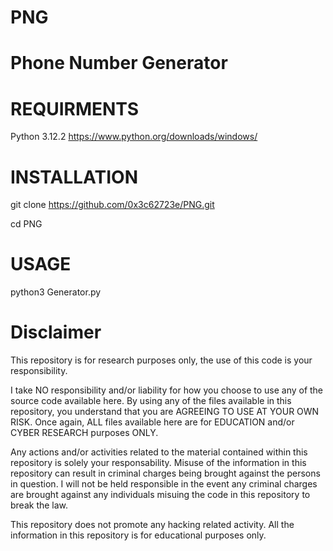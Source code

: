 # PNG
# Phone Number Generator

# REQUIRMENTS
Python 3.12.2
https://www.python.org/downloads/windows/

# INSTALLATION
git clone https://github.com/0x3c62723e/PNG.git

cd PNG

# USAGE
python3 Generator.py

# Disclaimer
This repository is for research purposes only, the use of this code is your responsibility.

I take NO responsibility and/or liability for how you choose to use any of the source code available here. By using any of the files available in this repository, you understand that you are AGREEING TO USE AT YOUR OWN RISK. Once again, ALL files available here are for EDUCATION and/or CYBER RESEARCH purposes ONLY.

Any actions and/or activities related to the material contained within this repository is solely your responsability. Misuse of the information in this repository can result in criminal charges being brought against the persons in question. I will not be held responsible in the event any criminal charges are brought against any individuals misuing the code in this repository to break the law.

This repository does not promote any hacking related activity. All the information in this repository is for educational purposes only.
